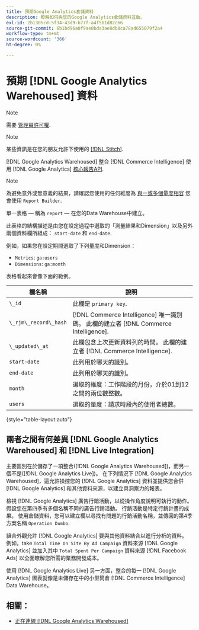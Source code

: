 ```yaml
---
title: 預期Google Analytics倉儲資料
description: 瞭解如何與您的Google Analytics倉儲資料互動。
exl-id: 2b1305cd-5f34-43d9-b77f-a4f5b1d82c66
source-git-commit: 6b1bd96a0f9ae8bda3ae8db8ca78ad655079f2a4
workflow-type: tm+mt
source-wordcount: '366'
ht-degree: 0%

---
```


# 預期 [!DNL Google Analytics Warehoused] 資料

>[!NOTE]
>
>需要 [管理員許可權](../../../administrator/user-management/user-management.md).

>[!NOTE]
>
>某些資訊是在您的朋友允許下使用的 [[!DNL Stitch]](https://www.stitchdata.com/docs/integrations/saas/google-analytics).

[!DNL Google Analytics Warehoused] 整合 [!DNL Commerce Intelligence] 使用 [!DNL Google Analytics] [核心報告API](https://developers.google.com/analytics/devguides/reporting/core/v3/).

>[!NOTE]
>
>為避免意外或無意義的結果，請確認您使用的任何維度為 [與一或多個量度相容](https://ga-dev-tools.google/dimensions-metrics-explorer/) 您會使用 `Report Builder`.

單一表格 — 稱為 `report`  — 在您的Data Warehouse中建立。

此表格的結構描述是由您在設定過程中選取的「測量結果和Dimension」以及另外兩個資料欄所組成： `start-date` 和 `end-date`.

例如，如果您在設定期間選取了下列量度和Dimension：

* `Metrics`: `ga:users`
* `Dimensions`: `ga:month`

表格看起來會像下面的範例。

| **欄名稱** | **說明** |
|-----|-----|
| `\_id` | 此欄是 `primary key`. |
| `\_rjm\_record\_hash` | [!DNL Commerce Intelligence] 唯一識別碼。 此欄的建立者 [!DNL Commerce Intelligence]. |
| `\_updated\_at` | 此欄包含上次更新資料列的時間。 此欄的建立者 [!DNL Commerce Intelligence]. |
| `start-date` | 此列用於哪天的識別。 |
| `end-date` | 此列用於哪天的識別。 |
| `month` | 選取的維度：工作階段的月份，介於01到12之間的兩位數整數。 |
| `users` | 選取的量度：請求時段內的使用者總數。 |

{style="table-layout:auto"}

## 兩者之間有何差異 [!DNL Google Analytics Warehoused] 和 [!DNL Live Integration]

主要區別在於儲存了一項整合([!DNL Google Analytics Warehoused])，而另一個不是([!DNL Google Analytics Live])。 在下列情況下 [!DNL Google Analytics Warehoused]，這允許操控您的 [!DNL Google Analytics] 資料並提供您合併 [!DNL Google Analytics] 和其他資料來源，以建立具洞察力的報表。

檢視 [!DNL Google Analytics] 廣告行銷活動，以從操作角度說明可執行的動作。 假設您在第四季有多個名稱不同的廣告行銷活動。 行銷活動是特定行銷計畫的成果。 使用倉儲資料，您可以建立欄以尋找有問題的行銷活動名稱，並傳回的第4季方案名稱 `Operation Dumbo`.

組合外觀允許 [!DNL Google Analytics] 要與其他資料結合以進行分析的資料。 例如，take `Total Time On Site By Ad Campaign` 資料來源 [!DNL Google Analytics] 並加入其中 `Total Spent Per Campaign` 資料來源 [!DNL Facebook Ads] 以全面瞭解您所需的業務開發成本。

使用 [!DNL Google Analytics Live] 另一方面，整合的每一 [!DNL Google Analytics] 圖表就像是未儲存在中的小型筒倉 [!DNL Commerce Intelligence] Data Warehouse。

## 相關：

* [正在連線 [!DNL Google Analytics Warehoused]](../integrations/google-analytics-warehoused.md)
